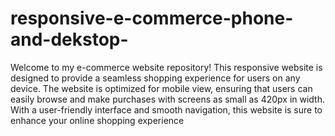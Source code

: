 # responsive-e-commerce-phone-and-dekstop-

Welcome to my e-commerce website repository! This responsive website is designed to provide a seamless shopping experience for users on any device. The website is optimized for mobile view, ensuring that users can easily browse and make purchases with screens as small as 420px in width. With a user-friendly interface and smooth navigation, this website is sure to enhance your online shopping experience

